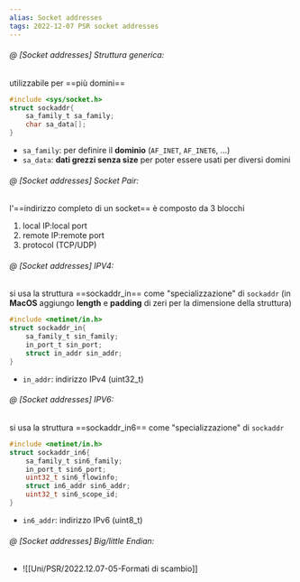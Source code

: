 ```yaml
---
alias: Socket addresses
tags: 2022-12-07 PSR socket addresses
---
```


###### @ [Socket addresses] Struttura generica:
utilizzabile per ==più domini==
```c
#include <sys/socket.h>
struct sockaddr{
	sa_family_t sa_family;
	char sa_data[];
}
```

- `sa_family`: per definire il **dominio** (`AF_INET`, `AF_INET6`, ...)
- `sa_data`: **dati grezzi senza size** per poter essere usati per diversi domini
<!--ID: 1670494681954-->


###### @ [Socket addresses] Socket Pair:
l'==indirizzo completo di un socket== è composto da 3 blocchi
1. local IP:local port
2. remote IP:remote port
3. protocol (TCP/UDP)
<!--ID: 1670495975920-->


###### @ [Socket addresses] IPV4:
si usa la struttura ==sockaddr_in== come "specializzazione" di `sockaddr` (in **MacOS** aggiungo **length** e **padding** di zeri per la dimensione della struttura)
```c
#include <netinet/in.h>
struct sockaddr_in{
	sa_family_t sin_family;
	in_port_t sin_port;
	struct in_addr sin_addr;
}
```

- `in_addr`: indirizzo IPv4 (uint32_t)
<!--ID: 1670496263847-->


###### @ [Socket addresses] IPV6:
si usa la struttura ==sockaddr_in6== come "specializzazione" di `sockaddr` 
```c
#include <netinet/in.h>
struct sockaddr_in6{
	sa_family_t sin6_family;
	in_port_t sin6_port;
	uint32_t sin6_flowinfo;
	struct in6_addr sin6_addr;
	uint32_t sin6_scope_id;
}
```

- `in6_addr`: indirizzo IPv6 (uint8_t)
<!--ID: 1670496474623-->



###### @ [Socket addresses] Big/little Endian:
- ![[Uni/PSR/2022.12.07-05-Formati di scambio]]
